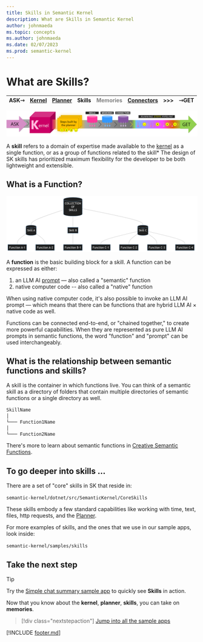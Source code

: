 ```yaml
---
title: Skills in Semantic Kernel
description: What are Skills in Semantic Kernel
author: johnmaeda
ms.topic: concepts
ms.author: johnmaeda
ms.date: 02/07/2023
ms.prod: semantic-kernel
---
```

# What are Skills?

| ASK⇾ | [Kernel](kernel) | [Planner](planner) | Skills | <span style="color:gray">Memories<span> |[Connectors](Connectors) | >>>|  ⇾GET | 
|---|---|---|---|---|---|---|---|

![Journey of an ask to a get in Semantic Kernel visualized as phases as annotated immediately below](../media/fullview.png)

A **skill** refers to a domain of expertise made available to the [kernel](kernel) as a single function, or as a group of functions related to the skill* The design of SK skills has prioritized maximum flexibility for the developer to be both lightweight and extensible.  

## What is a Function?

![](../media/skills01.png)

A **function** is the basic building block for a skill. A function can be expressed as either:

1. an LLM AI [prompt](prompt) — also called a "semantic" function
2. native computer code -- also called a "native" function

When using native computer code, it's also possible to invoke an LLM AI prompt — which means that there can be functions that are hybrid LLM AI × native code as well. 

Functions can be connected end-to-end, or "chained together," to create more powerful capabilities. When they are represented as pure LLM AI prompts in semantic functions, the word "function" and "prompt" can be used interchangeably. 

## What is the relationship between semantic functions and skills?

A skill is the container in which functions live. You can think of a semantic skill as a directory of folders that contain multiple directories of semantic functions or a single directory as well.

```Semantic-Skills-Are-Folders-Of-Functions
SkillName
│
└─── Function1Name
│   
└─── Function2Name
```

There's more to learn about semantic functions in [Creative Semantic Functions](../howto/writesemanticskills).

## To go deeper into skills ...

There are a set of "core" skills in SK that reside in:

`semantic-kernel/dotnet/src/SemanticKernel/CoreSkills`

These skills embody a few standard capabilities like working with time, text, files, http requests, and the [Planner](planner).

For more examples of skills, and the ones that we use in our sample apps, look inside:

`semantic-kernel/samples/skills`

## Take the next step

> [!TIP]
> Try the [Simple chat summary sample app](/semantic-kernel/samples/simplechatsummary) to quickly see **Skills** in action.

Now that you know about the **kernel**, **planner**, **skills**, you can take on **memories**.

> [!div class="nextstepaction"]
> [Jump into all the sample apps](../samples/overview)

[!INCLUDE [footer.md](../includes/footer.md)]
